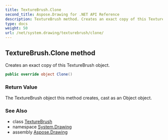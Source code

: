 ```yaml
---
title: TextureBrush.Clone
second_title: Aspose.Drawing for .NET API Reference
description: TextureBrush method. Creates an exact copy of this TextureBrush object
type: docs
weight: 50
url: /net/system.drawing/texturebrush/clone/
---
```

## TextureBrush.Clone method

Creates an exact copy of this TextureBrush object.

```csharp
public override object Clone()
```

### Return Value

The TextureBrush object this method creates, cast as an Object object.

### See Also

* class [TextureBrush](../)
* namespace [System.Drawing](../../texturebrush/)
* assembly [Aspose.Drawing](../../../)


